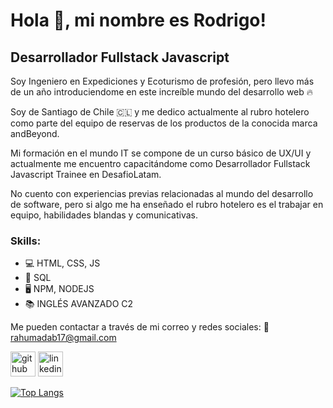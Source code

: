 # Hola 👋, mi nombre es Rodrigo!
## Desarrollador Fullstack Javascript
Soy Ingeniero en Expediciones y Ecoturismo de profesión, pero llevo más de un año introduciendome en este increíble mundo del desarrollo web 🔥

Soy de Santiago de Chile 🇨🇱 y me dedico actualmente al rubro hotelero como parte del equipo de reservas de los productos de la conocida marca andBeyond.

Mi formación en el mundo IT se compone de un curso básico de UX/UI y actualmente me encuentro capacitándome como Desarrollador Fullstack Javascript Trainee en DesafioLatam.

No cuento con experiencias previas relacionadas al mundo del desarrollo de software, pero si algo me ha enseñado el rubro hotelero es el trabajar en equipo, habilidades blandas y comunicativas.

### Skills:
* 💻 HTML, CSS, JS
* 🐘 SQL
* 🖥  NPM, NODEJS
* 📚 INGLÉS AVANZADO C2

Me pueden contactar a través de mi correo y redes sociales: 
📩 rahumadab17@gmail.com 

[<img src='https://cdn.jsdelivr.net/npm/simple-icons@3.0.1/icons/github.svg' alt='github' height='40'>](https://github.com/rahumadab17)  [<img src='https://cdn.jsdelivr.net/npm/simple-icons@3.0.1/icons/linkedin.svg' alt='linkedin' height='40'>](https://www.linkedin.com/in/https://www.linkedin.com/in/rodrigo-ahumada-brito-36a041183//)  

[![Top Langs](https://github-readme-stats.vercel.app/api/top-langs/?username=rahumadab17&layout=compact)](https://github.com/anuraghazra/github-readme-stats)
